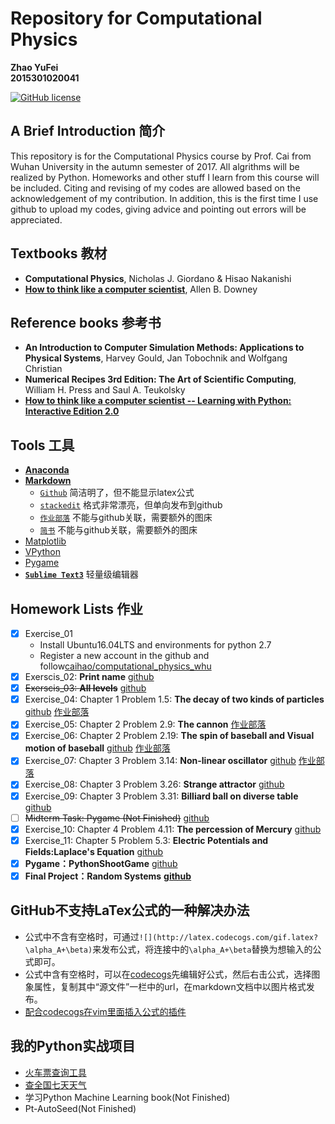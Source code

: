 # Repository for Computational Physics    
__Zhao YuFei__       
__2015301020041__  

[![GitHub license](https://img.shields.io/badge/python-3.5-green.svg)](https://www.python.org/downloads/release/python-351/)
## A Brief Introduction 简介
This repository is for the Computational Physics course by Prof. Cai from Wuhan University in the autumn semester of 2017. All algrithms will be realized by Python. Homeworks and other stuff I learn from this course will be included. Citing and revising of my codes are allowed based on the acknowledgement of my contribution. In addition, this is the first time I use github to upload my codes, giving advice and pointing out errors will be appreciated.

## Textbooks 教材
- **Computational Physics**, Nicholas J. Giordano & Hisao Nakanishi
- [**How to think like a computer scientist**](http://www.greenteapress.com/thinkpython/), Allen B. Downey

## Reference books 参考书
- **An Introduction to Computer Simulation Methods: Applications to Physical Systems**, Harvey Gould, Jan Tobochnik and Wolfgang Christian
- **Numerical Recipes 3rd Edition: The Art of Scientific Computing**, William H. Press and Saul A. Teukolsky
- [**How to think like a computer scientist -- Learning with Python: Interactive Edition 2.0**](http://interactivepython.org/runestone/static/thinkcspy/index.html)

## Tools 工具
- [**Anaconda**](https://www.anaconda.com/download/)
- [**Markdown**](https://daringfireball.net/projects/markdown/)
  - [`Github`](https://github.com/) 简洁明了，但不能显示latex公式
  - [`stackedit`](https://stackedit.io/) 格式非常漂亮，但单向发布到github
  - [`作业部落`](https://www.zybuluo.com/mdeditor) 不能与github关联，需要额外的图床
  - [`简书`](https://www.jianshu.com/) 不能与github关联，需要额外的图床
- [Matplotlib](http://matplotlib.org/)
- [VPython](http://vpython.org/)
- [Pygame](http://pygame.org/hifi.html)
- [**`Sublime Text3`**](http://www.sublimetext.com/) 轻量级编辑器

## Homework Lists 作业
- [x] Exercise_01
   - Install Ubuntu16.04LTS and environments for python 2.7  
   - Register a new account in the github and follow[caihao/computational_physics_whu](https://github.com/caihao/computational_physics_whu)
- [x] Exerscis_02: **Print name** [github](https://github.com/Monotone1997/computationalphysics_N2015301020041/blob/master/Exercise_02/read.md)
- [x] ~~Exerscis_03: **All levels**~~ [github](https://github.com/Monotone1997/computationalphysics_N2015301020041/blob/master/Exercise_02/read.md)
- [x] Exercise_04: Chapter 1 Problem 1.5: **The decay of two kinds of particles** [github](https://github.com/Monotone1997/computationalphysics_N2015301020041/blob/master/Exercise_04/read.md) [作业部落](https://www.zybuluo.com/Monotone1997/note/881205)
- [x] Exercise_05: Chapter 2 Problem 2.9: **The cannon** [作业部落](https://www.zybuluo.com/Monotone1997/note/911335)
- [x] Exercise_06: Chapter 2 Problem 2.19: **The spin of baseball and Visual motion of baseball** [github](https://github.com/Monotone1997/computationalphysics_N2015301020041/blob/master/Exercise_06/Exercise_06.md) [作业部落](https://www.zybuluo.com/Monotone1997/note/922541)
- [x] Exercise_07: Chapter 3 Problem 3.14: **Non-linear oscillator** [github](https://github.com/Monotone1997/computationalphysics_N2015301020041/blob/master/Exercise_07/report.md) [作业部落](https://www.zybuluo.com/Monotone1997/note/930747)
- [x] Exercise_08: Chapter 3 Problem 3.26: **Strange attractor** [github](https://github.com/Monotone1997/computationalphysics_N2015301020041/blob/master/Exercise_08/report.md)
- [x] Exercise_09: Chapter 3 Problem 3.31: **Billiard ball on diverse table** [github](https://github.com/Monotone1997/computationalphysics_N2015301020041/blob/master/Exercise_09/readme.md)
- [ ] ~~Midterm Task: Pygame (Not Finished)~~ [github](https://raw.githubusercontent.com/Monotone1997/computationalphysics_N2015301020041/master/pygame.py)
- [x] Exercise_10: Chapter 4 Problem 4.11: **The percession of Mercury** [github](https://github.com/Monotone1997/computationalphysics_N2015301020041/blob/master/Exercise_10/Exercise_10.md)
- [x] Exercise_11: Chapter 5 Problem 5.3: **Electric Potentials and Fields:Laplace's Equation** [github](https://github.com/Monotone1997/computationalphysics_N2015301020041/blob/master/Exercise_11/Exercise_11.md)
- [x] **Pygame：PythonShootGame** [github](https://github.com/Monotone1997/Computational-Physics/tree/master/PythonShootGame)
- [x] **Final Project：Random Systems** [**github**](https://github.com/Monotone1997/Computational-Physics/blob/master/Random%20Systems.md)  
[](https://github.com/Monotone1997/Computational-Physics/blob/master/last.gif)  
## GitHub不支持LaTex公式的一种解决办法
- 公式中不含有空格时，可通过`![](http://latex.codecogs.com/gif.latex?\alpha_A+\beta)`来发布公式，将连接中的`\alpha_A+\beta`替换为想输入的公式即可。
- 公式中含有空格时，可以在[codecogs](http://latex.codecogs.com/)先编辑好公式，然后右击公式，选择图象属性，复制其中“源文件”一栏中的url，在markdown文档中以图片格式发布。
- [配合codecogs在vim里面插入公式的插件](https://github.com/Ron89/md_insert_equation.vim)

## 我的Python实战项目
- [火车票查询工具](https://github.com/Monotone1997/my-python-projects/tree/master/train%20tickets)  
- [查全国七天天气](https://github.com/Monotone1997/my-python-projects/tree/master/weather)   
- 学习Python Machine Learning book(Not Finished)
- Pt-AutoSeed(Not Finished)
